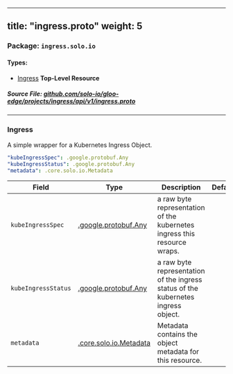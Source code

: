 
---
title: "ingress.proto"
weight: 5
---

<!-- Code generated by solo-kit. DO NOT EDIT. -->


### Package: `ingress.solo.io` 
#### Types:


- [Ingress](#ingress) **Top-Level Resource**
  



##### Source File: [github.com/solo-io/gloo-edge/projects/ingress/api/v1/ingress.proto](https://github.com/solo-io/gloo-edge/blob/master/projects/ingress/api/v1/ingress.proto)





---
### Ingress

 
A simple wrapper for a Kubernetes Ingress Object.

```yaml
"kubeIngressSpec": .google.protobuf.Any
"kubeIngressStatus": .google.protobuf.Any
"metadata": .core.solo.io.Metadata

```

| Field | Type | Description | Default |
| ----- | ---- | ----------- |----------- | 
| `kubeIngressSpec` | [.google.protobuf.Any](https://developers.google.com/protocol-buffers/docs/reference/csharp/class/google/protobuf/well-known-types/any) | a raw byte representation of the kubernetes ingress this resource wraps. |  |
| `kubeIngressStatus` | [.google.protobuf.Any](https://developers.google.com/protocol-buffers/docs/reference/csharp/class/google/protobuf/well-known-types/any) | a raw byte representation of the ingress status of the kubernetes ingress object. |  |
| `metadata` | [.core.solo.io.Metadata](../../../../../../solo-kit/api/v1/metadata.proto.sk/#metadata) | Metadata contains the object metadata for this resource. |  |





<!-- Start of HubSpot Embed Code -->
<script type="text/javascript" id="hs-script-loader" async defer src="//js.hs-scripts.com/5130874.js"></script>
<!-- End of HubSpot Embed Code -->
